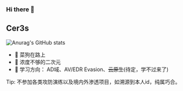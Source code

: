 ### Hi there 👋
## Cer3s


![Anurag's GitHub stats](https://github-readme-stats.vercel.app/api?username=Cer3s-k&hide=stars&show_icons=true&theme=cobalt)

- 💬 菜狗在路上
- 🔭 浓度不够的二次元
- 🌱 学习方向： AD域、AV/EDR Evasion、~~云原生~~(待定，学不过来了)

<!--
![Top Langs](https://github-readme-stats.vercel.app/api/top-langs/?username=Cer3s-k&layout=compact&theme=tokyonight)
-->

Tip: 不参加各类攻防演练以及境内外渗透项目，如溯源到本人id，纯属巧合。


<!--
**Cer3s-k/Cer3s-k** is a ✨ _special_ ✨ repository because its `README.md` (this file) appears on your GitHub profile.

Here are some ideas to get you started:

- 🔭 I’m currently working on ...
- 🌱 I’m currently learning ...
- 👯 I’m looking to collaborate on ...
- 🤔 I’m looking for help with ...
- 💬 Ask me about ...
- 📫 How to reach me: ...
- 😄 Pronouns: ...
- ⚡ Fun fact: ...
-->
